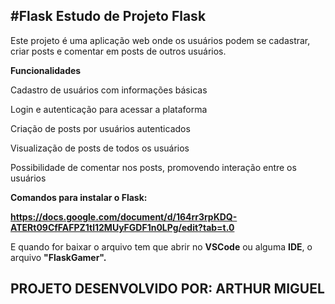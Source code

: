 **#Flask**
Estudo de Projeto Flask
-----------------------

Este projeto é uma aplicação web onde os usuários podem se cadastrar, criar posts e comentar em posts de outros usuários.

**Funcionalidades**

Cadastro de usuários com informações básicas

Login e autenticação para acessar a plataforma

Criação de posts por usuários autenticados

Visualização de posts de todos os usuários

Possibilidade de comentar nos posts, promovendo interação entre os usuários

**Comandos para instalar o Flask:**

**https://docs.google.com/document/d/164rr3rpKDQ-ATERt09CfFAFPZ1tl12MUyFGDF1n0LPg/edit?tab=t.0**


E quando for baixar o arquivo tem que abrir no **VSCode** ou alguma **IDE**, o arquivo **"FlaskGamer".**

PROJETO DESENVOLVIDO POR: ARTHUR MIGUEL
---------------------------------------